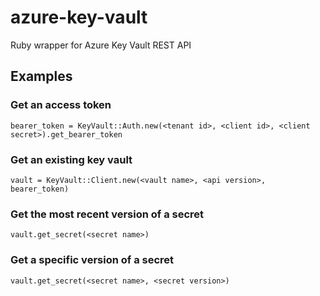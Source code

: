 # azure-key-vault
Ruby wrapper for Azure Key Vault REST API

## Examples

### Get an access token
`bearer_token = KeyVault::Auth.new(<tenant id>, <client id>, <client secret>).get_bearer_token`

### Get an existing key vault

`vault = KeyVault::Client.new(<vault name>, <api version>, bearer_token)`

### Get the most recent version of a secret

`vault.get_secret(<secret name>)`

### Get a specific version of a secret

`vault.get_secret(<secret name>, <secret version>)`
